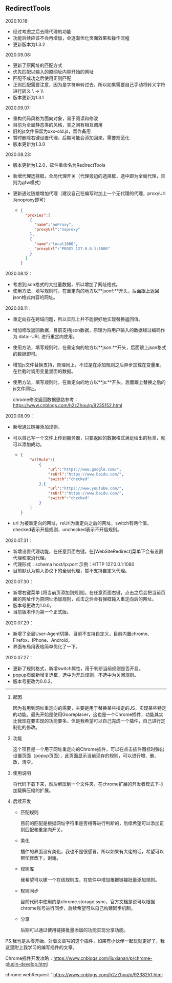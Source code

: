## RedirectTools

2020.10.18:

+ 经过考虑之后去除代理的功能
+ 功能后续应该不会再增加，会逐渐优化页面效果和操作流程
+ 更新版本为1.3.2

2020.09.08:

- 更新了原网址的匹配方式
- 优先匹配以输入的原网址内容开始的网址
- 匹配不成功之后使用正则匹配
- 正则匹配需要注意，因为是字符串转过去，所以如果需要自己手动将转义字符进行转义 \\ -> \\\\
- 版本更新为1.3.1

2020.09.07:

- 重构代码风格为面向对象，易于阅读和修改
- 目前为全局静态类的风格，类之间有相互调用
- 旧的js文件保留为xxx-old.js，留作备用
- 暂时删除右键设置代理，后期可能会添加回来，需要规范化
- 版本更新为1.3.0

2020.08.23:

- 版本更新为1.2.0，软件重命名为RedirectTools

- 新增代理选择框，全局代理开关（代理旁边的选择框，选中即为全局代理，否则为gfw模式）

- 更新通过链接增加代理（建议自己在编写时加上一个无代理的代理，proxyUrl为noproxy即可）

  - ```json
    {
      "proxies":[
        {
          "name":"noProxy",
          "proxyUrl":"noproxy"
        },
        {
          "name":"local1080",
          "proxyUrl":"PROXY 127.0.0.1:1080"
        }
      ]
    }
    ```

2020.08.12：

- 考虑到json格式的大批量数据，所以增加了网址格式。
- 使用方法，填写规则时，在重定向的地方以**jsonf:**开头，后面跟上返回json格式内容的网址。

2020.08.11：

- 重定向存在跨域问题，所以实际上并不能很好地实现替换返回值。

- 增加修改返回数据，目前支持json数据，原理为将用户输入的数据经过编码作为 data:-URL 进行重定向使用。

- 使用方法，填写规则时，在重定向的地方以**json:**开头，后面跟上json格式的数据即可。

- 增加js文件替换支持，原理同上，不过是在添加规则之后异步加载在变量里，在拦截时调用变量里面的数据。

- 使用方法，填写规则时，在重定向的地方以**js:**开头，后面跟上替换之后的js文件网址。

  chrome修改返回数据思路参考：https://www.cnblogs.com/h2zZhou/p/9235152.html

2020.08.09：

- 新增通过链接添加规则。

- 可以自己写一个文件上传到服务器，只要返回的数据格式满足给出的标准，就可以添加成功。

  - ```   json
    {
        "allRule":[
            {
                "url":"https://www.google.com/",
                "reUrl":"https://www.baidu.com/",
                "switch":"checked"
            },{
                "url":"https://www.youtube.com/",
                "reUrl":"https://www.baidu.com/",
                "switch":"checked"
            }
        ]
    }
    ```

+ url 为被重定向的网址，reUrl为重定向之后的网址，switch有两个值，checked表示开启规则，unchecked表示不开启规则。

2020.07.31：

- 新增设置代理功能，在任意页面右键，在[WebSiteRedirect]菜单下会有设置代理和取消代理。
- 代理形式：schema host/ip:port 示例：HTTP 127.0.0.1:1080
-  目前默认为输入协议下的全局代理，暂不支持自定义代理。

2020.07.30：

- 新增右键菜单 [将当前页添加到规则]，在任意页面右键，点击之后会把当前页面的网址作为原网址添加规则，点击之后会有弹框输入重定向后的网址。
- 版本号更改为1.0.0。
- 当前版本作为第一个正式版。

2020.07.29：

- 新增了全局User-Agent切换，目前不支持自定义，目前内置chrome、Firefox、IPhone、Android。
- 界面布局用表格简单优化了一下。

2020.07.27：

- 更新了规则格式，新增switch属性，用于判断当前规则是否开启。
- popup页面新增复选框，选中为开启规则，不选中为关闭规则。
- 版本号更改为0.0.2。

--------

1. 起因

   因为有用到网址重定向的需要，主要是用于替换某些指定的JS，实现某些特定的功能。最先开始是使用Gooreplacer，这也是一个Chrome插件，功能其实比我现在要实现的功能要多。但是我希望可以自己完成一个插件，自己进行定制化的修改。

2. 功能

   这个项目是一个用于网址重定向的Chrome插件，可以在点击插件图标时弹出设置页面（popup页面），此页面显示当前现存的规则，可以进行增、删、改、清空。

3. 使用说明

   将代码下载下来，然后解压到一个文件夹，在chrome扩展的开发者模式下-》加载解压缩的扩展。

4. 后续开发

   - 匹配规则

     目前的匹配是根据网址字符串是否相等进行判断的，后续希望可以添加正则匹配和重定向开关。

   + 美化

     插件的界面没有美化，我也不是很感冒，所以如果有大佬的话，希望可以帮忙修改下，谢谢。

   + 规则库

     我希望可以建一个在线规则库，在软件中增加根据链接批量添加规则。

   + 规则同步

     目前代码中使用的是chrome.storage.sync，官方文档是说可以根据chrome账号进行同步，后续希望可以自己构建同步机制。

   + 分享

     后期可以通过使用链接批量添加的功能实现分享功能。

PS.我也是从零开始，对着文章写的这个插件，如果有小伙伴一起玩就更好了，我这里附上我学习的编写插件的文章。

Chrome插件开发攻略：https://www.cnblogs.com/liuxianan/p/chrome-plugin-develop.html

chrome.webRequest：https://www.cnblogs.com/h2zZhou/p/9238251.html